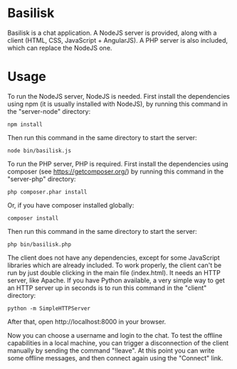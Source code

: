 # Basilisk

Basilisk is a chat application. A NodeJS server is provided, along with a
client (HTML, CSS, JavaScript + AngularJS). A PHP server is also included, which can
replace the NodeJS one.

# Usage

To run the NodeJS server, NodeJS is needed. First install the dependencies 
using npm (it is usually installed with NodeJS), by running this command in the 
"server-node" directory:

	npm install

Then run this command in the same directory to start the server:

	node bin/basilisk.js

To run the PHP server, PHP is required. First install the dependencies using 
composer (see https://getcomposer.org/) by running this command in the
"server-php" directory: 

	php composer.phar install

Or, if you have composer installed globally:

	composer install

Then run this command in the same directory to start the server:

	php bin/basilisk.php

The client does not have any dependencies, except for some JavaScript libraries 
which are already included. To work properly, the client can't be run by just 
double clicking in the main file (index.html). It needs an HTTP server, 
like Apache. If you have Python available, a very simple way to get an HTTP 
server up in seconds is to run this command in the "client" directory:

	python -m SimpleHTTPServer

After that, open http://localhost:8000 in your browser.

Now you can choose a username and login to the chat. To test the offline 
capabilities in a local machine, you can trigger a disconnection of the client 
manually by sending the command "!leave". At this point you can write some 
offline messages, and then connect again using the "Connect" link.
